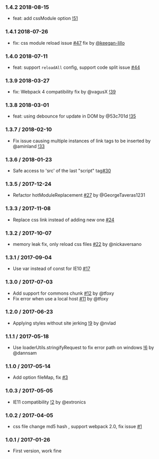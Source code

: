 ### 1.4.2 2018-08-15

- feat: add cssModule option [!51](https://github.com/shepherdwind/css-hot-loader/pull/51)

### 1.4.1 2018-07-26

- fix: css module reload issue [#47](https://github.com/shepherdwind/css-hot-loader/pull/47) fix by [@keegan-lillo](https://github.com/keegan-lillo)

### 1.4.0 2018-07-11

- feat: support `reloadAll` config, support code split issue [#44](https://github.com/shepherdwind/css-hot-loader/issues/44)

### 1.3.9 2018-03-27

- fix: Webpack 4 compatibility fix by @vagusX [!39](https://github.com/shepherdwind/css-hot-loader/pull/39)

### 1.3.8 2018-03-01

- feat: using debounce for update in DOM by @53c701d [!35](https://github.com/shepherdwind/css-hot-loader/pull/35)

### 1.3.7 / 2018-02-10

- Fix issue causing multiple instances of link tags to be inserted by @aminland [!33](https://github.com/shepherdwind/css-hot-loader/pull/33)

### 1.3.6 / 2018-01-23

- Safe access to 'src' of the last "script" tag[#30](https://github.com/shepherdwind/css-hot-loader/pull/30)

### 1.3.5 / 2017-12-24

- Refactor hotModuleReplacement [#27](https://github.com/shepherdwind/css-hot-loader/pull/27) by @GeorgeTaveras1231

### 1.3.3 / 2017-11-08

- Replace css link instead of adding new one [#24](https://github.com/shepherdwind/css-hot-loader/pull/24)

### 1.3.2 / 2017-10-07

- memory leak fix, only reload css files [#22](https://github.com/shepherdwind/css-hot-loader/pull/22) by @nickaversano

### 1.3.1 / 2017-09-04

- Use var instead of const for IE10 [#17](https://github.com/shepherdwind/css-hot-loader/pull/17)

### 1.3.0 / 2017-07-03

- Add support for commons chunk [#12](https://github.com/shepherdwind/css-hot-loader/pull/12) by @tfoxy
- Fix error when use a local host [#11](https://github.com/shepherdwind/css-hot-loader/pull/11) by @tfoxy

### 1.2.0 / 2017-06-23

- Applying styles without site jerking [!9](https://github.com/shepherdwind/css-hot-loader/pull/9) by @nvlad

### 1.1.1 / 2017-05-18

- Use loaderUtils.stringifyRequest to fix error path on windows [!6](https://github.com/shepherdwind/css-hot-loader/pull/6) by @dannsam

### 1.1.0 / 2017-05-14

- Add option fileMap, fix [#3](https://github.com/shepherdwind/css-hot-loader/issues/3)

### 1.0.3 / 2017-05-05

- IE11 compatibility [!2](https://github.com/shepherdwind/css-hot-loader/pull/2)
by @extronics

### 1.0.2 / 2017-04-05

- css file change md5 hash , support webpack 2.0, fix issue [#1](https://github.com/shepherdwind/css-hot-loader/issues/1)

### 1.0.1 / 2017-01-26

- First version, work fine
